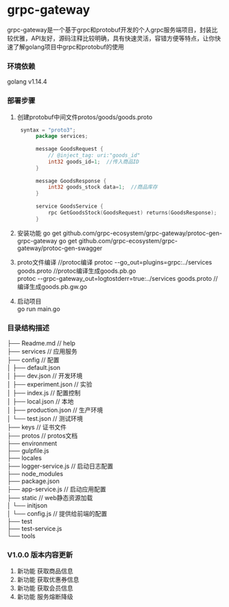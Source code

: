 # grpc-gateway
grpc-gateway是一个基于grpc和protobuf开发的个人grpc服务端项目，封装比较优雅，API友好，源码注释比较明确，具有快速灵活，容错方便等特点，让你快速了解golang项目中grpc和protobuf的使用

### 环境依赖
golang v1.14.4    

### 部署步骤
1. 创建protobuf中间文件protos/goods/goods.proto    
   ```go
    syntax = "proto3";
         package services;
    
         message GoodsRequest {
             // @inject_tag: uri:"goods_id"
             int32 goods_id=1;  //传入商品ID
         }
    
         message GoodsResponse {
             int32 goods_stock data=1;  //商品库存
         }
    
         service GoodsService {
             rpc GetGoodsStock(GoodsRequest) returns(GoodsResponse);
         }
    ```   

2. 安装功能
    go get github.com/grpc-ecosystem/grpc-gateway/protoc-gen-grpc-gateway
    go get github.com/grpc-ecosystem/grpc-gateway/protoc-gen-swagger

3. proto文件编译  //protoc编译
    protoc --go_out=plugins=grpc:../services goods.proto    //protoc编译生成goods.pb.go   
    protoc --grpc-gateway_out=logtostderr=true:../services goods.proto  //编译生成goods.pb.gw.go  
    
4. 启动项目  
    go run main.go  


### 目录结构描述
├── Readme.md                   // help  
├── services                    // 应用服务  
├── config                      // 配置  
│   ├── default.json  
│   ├── dev.json                // 开发环境  
│   ├── experiment.json         // 实验  
│   ├── index.js                // 配置控制  
│   ├── local.json              // 本地  
│   ├── production.json         // 生产环境  
│   └── test.json               // 测试环境  
├── keys                        // 证书文件  
├── protos                      // protos文档  
├── environment  
├── gulpfile.js  
├── locales  
├── logger-service.js           // 启动日志配置  
├── node_modules  
├── package.json  
├── app-service.js              // 启动应用配置  
├── static                      // web静态资源加载  
│   └── initjson  
│       └── config.js         // 提供给前端的配置  
├── test  
├── test-service.js  
└── tools  

### V1.0.0 版本内容更新
1. 新功能     获取商品信息
2. 新功能     获取优惠券信息
3. 新功能     获取会员信息
4. 新功能     服务熔断降级 